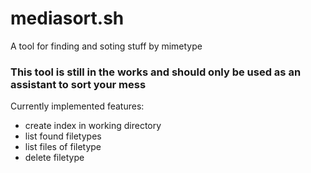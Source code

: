# mediasort.sh
A tool for finding and soting stuff by mimetype

### This tool is still in the works and should only be used as an assistant to sort your mess

Currently implemented features:
* create index in working directory
* list found filetypes
* list files of filetype
* delete filetype
